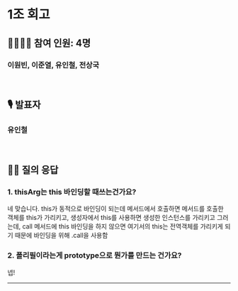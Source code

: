# 1조 회고

## 👨‍👩‍👧‍👦 참여 인원: 4명

### 이원빈, 이준열, 유인철, 전상국

<br>

## 🎙️ 발표자

### 유인철

<br>

## 👨‍🎤 질의 응답

### 1. thisArg는 this 바인딩할 때쓰는건가요?

네 맞습니다. this가 동적으로 바인딩이 되는데 메서드에서 호출하면 메서드를 호출한 객체를 this가 가리키고, 생성자에서 this를 사용하면 생성한 인스턴스를 가리키고 그러는데, call 메서드에 this 바인딩을 하지 않으면 여기서의 this는 전역객체를 가리키게 되기 때문에 바인딩을 위해 .call을 사용함

### 2. 폴리필이라는게 prototype으로 뭔가를 만드는 건가요?

넵!

---
